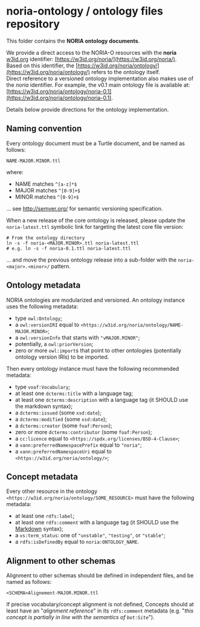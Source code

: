 # noria-ontology / ontology files repository

This folder contains the **NORIA ontology documents**.

We provide a direct access to the NORIA-O resources with the **noria** [w3id.org](https://w3id.org/) identifier: [https://w3id.org/noria/](https://w3id.org/noria/).  
Based on this identifier, the [https://w3id.org/noria/ontology/](https://w3id.org/noria/ontology/) refers to the ontology itself.  
Direct reference to a versioned ontology implementation also makes use of the *noria* identifier.
For example, the v0.1 main ontology file is available at: [https://w3id.org/noria/ontology/noria-0.1](https://w3id.org/noria/ontology/noria-0.1).

Details below provide directions for the ontology implementation.

## Naming convention

Every ontology document must be a Turtle document, and be named as follows:

```
NAME-MAJOR.MINOR.ttl
```
where:

- NAME matches `^[a-z]*$`
- MAJOR matches `^[0-9]+$`
- MINOR matches `^[0-9]+$`

... see http://semver.org/ for semantic versioning specification.

When a new release of the core ontology is released, please update the `noria-latest.ttl` symbolic link for targeting the latest core file version:
```shell
# From the ontology directory
ln -s -f noria-<MAJOR.MINOR>.ttl noria-latest.ttl
# e.g. ln -s -f noria-0.1.ttl noria-latest.ttl
```

... and move the previous ontology release into a sub-folder with the `noria-<major>.<minor>/` pattern.

## Ontology metadata

NORIA ontologies are modularized and versioned.
An ontology instance uses the following metadata:

- type `owl:Ontology`;
- a `owl:versionIRI` equal to `<https://w3id.org/noria/ontology/NAME-MAJOR.MINOR>`;
- a `owl:versionInfo` that starts with `"vMAJOR.MINOR"`;
- potentially, a `owl:priorVersion`;
- zero or more `owl:import`s that point to other ontologies (potentially ontology version IRIs) to be imported.


Then every ontology instance must have the following recommended metadata:

- type `voaf:Vocabulary`;
- at least one `dcterms:title` with a language tag;
- at least one `dcterms:description` with a language tag (it SHOULD use the markdown syntax);
- a `dcterms:issued` (some `xsd:date`);
- a `dcterms:modified` (some `xsd:date`);
- a `dcterms:creator` (some `foaf:Person`);
- zero or more `dcterms:contributor` (some `foaf:Person`);
- a `cc:licence` equal to `<https://spdx.org/licenses/BSD-4-Clause>`;
- a `vann:preferredNamespacePrefix` equal to `"noria"`;
- a `vann:preferredNamespaceUri` equal to `<https://w3id.org/noria/ontology/>`;

## Concept metadata

Every other resource in the ontology `<https://w3id.org/noria/ontology/SOME_RESOURCE>` must have the following metadata:

- at least one `rdfs:label`;
- at least one `rdfs:comment` with a language tag (it SHOULD use the [Markdown](https://www.markdownguide.org/) syntax);
- a `vs:term_status`: one of `"unstable"`, `"testing"`, or `"stable"`;
- a `rdfs:isDefinedBy` equal to `noria:ONTOLOGY_NAME`.

## Alignment to other schemas

Alignment to other schemas should be defined in independent files, and be named as follows:

```
<SCHEMA>Alignement-MAJOR.MINOR.ttl
```

If precise vocabulary/concept alignment is not defined, Concepts should at least have an "*alignment reference*" in its `rdfs:comment` metadata (e.g. "*this concept is partially in line with the semantics of `bot:Site`*").
